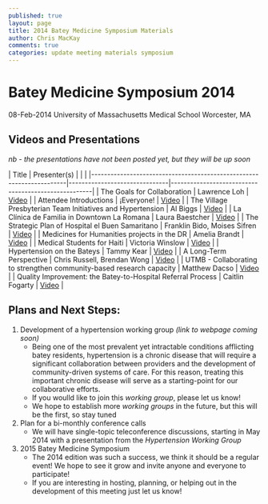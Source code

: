 ```yaml
---
published: true
layout: page
title: 2014 Batey Medicine Symposium Materials
author: Chris MacKay
comments: true
categories: update meeting materials symposium
---
```


# Batey Medicine Symposium 2014

08-Feb-2014
University of Massachusetts Medical School
Worcester, MA


## Videos and Presentations

*nb - the presentations have not been posted yet, but they will be up soon*

|                                Title                                 |         Presenter(s)          |                  |                                                     |
|----------------------------------------------------------------------|-------------------------------|-----------------------------------------------------|
| The Goals for Collaboration                                          | Lawrence Loh                  | [Video](http://youtu.be/5Ea75eJ3KdU)                |
| Attendee Introductions                                               | ¡Everyone!                    | [Video](http://youtu.be/8r8_PFwz6Nw)                |
| The Village Presbyterian Team Initiatives and Hypertension           | Al Biggs                      | [Video](http://www.youtube.com/watch?v=5fXkRB7HyJc) |
| La Clínica de Familia in Downtown La Romana                          | Laura Baestcher               | [Video](http://www.youtube.com/watch?v=Woben4hpUL0) |
| The Strategic Plan of Hospital el Buen Samaritano                    | Franklin Bido, Moises Sifren  | [Video](http://www.youtube.com/watch?v=IXAIqMzQCZY) |
| Medicines for Humanities projects in the DR                          | Amelia Brandt                 | [Video](http://www.youtube.com/watch?v=Da6a-_olwZY) |
| Medical Students for Haiti                                           | Victoria Winslow              | [Video](http://youtu.be/mlsXZvwc8N4)                |
| Hypertension on the Bateys                                           | Tammy Kear                    | [Video](http://www.youtube.com/watch?v=vffp-Kk70xY) |
| A Long-Term Perspective                                              | Chris Russell, Brendan Wong   | [Video](http://www.youtube.com/watch?v=FmIDwWMmI1o) |
| UTMB - Collaborating to strengthen community-based research capacity | Matthew Dacso                 | [Video](http://www.youtube.com/watch?v=1111FPA-ubU) |
| Quality Improvement:  the Batey-to-Hospital Referral Process         | Caitlin Fogarty               | [Video](http://www.youtube.com/watch?v=-Z13J-eolJI) |

## Plans and Next Steps:

1. Development of a hypertension working group *(link to webpage coming soon)*
	- Being one of the most prevalent yet intractable conditions afflicting batey residents, hypertension is a chronic disease that will require a significant collaboration between providers and the development of community-driven systems of care. For this reason, treating this important chronic disease will serve as a starting-point for our collaborative efforts.
	- If you woulld like to join this *working group*, please let us know!
	- We hope to establish more *working groups* in the future, but this will be the first, so stay tuned
1. Plan for a bi-monthly conference calls
	- We will have single-topic teleconference discussions, starting in May 2014 with a presentation from the *Hypertension Working Group*
1. 2015 Batey Medicine Symposium
	- The 2014 edition was such a success, we think it should be a regular event! We hope to see it grow and invite anyone and everyone to participate!
	- If you are interesting in hosting, planning, or helping out in the development of this meeting just let us know!
	
